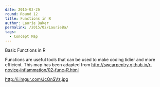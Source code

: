 ```yaml
---
date: 2015-02-26
round: Round 12
title: Functions in R
author: Laurie Baker
permalink: /2015/02/LaurieBa/
tags:
  - Concept Map
---
```


Basic Functions in R

Functions are useful tools that can be used to make coding tidier and more efficient. This map has been adapted from http://swcarpentry.github.io/r-novice-inflammation/02-func-R.html

http://i.imgur.com/JcQnSVz.jpg